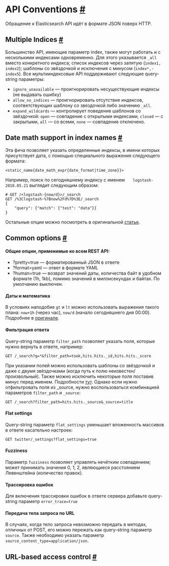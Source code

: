# API Conventions [#](https://www.elastic.co/guide/en/elasticsearch/reference/current/api-conventions.html#api-conventions)
Обращение к Elasticsearch API идёт в формате JSON поверх HTTP.    
## Multiple Indices [#](https://www.elastic.co/guide/en/elasticsearch/reference/current/multi-index.html#multi-index)
Большинство API, имеющие параметр index, также могут работать и с несколькими индексами одновременно. Для этого указывается `_all` вместо конкретного индекса; список индексов через запятую (`index1, index2`); шаблоны со звёздочкой и исключения с минусом (`index*,-index5`). 
Все мультииндексовые API поддерживают следующие query-string параметры:
- `ignore_unavailable` — проигнорировать несуществующие индексы (не выдавать ошибку)
- `allow_no_indices` — проигнорировать отсутствие индексов, соответствующих шаблону со звездочкой либо значению `_all`.
- `expand_wildcards` — контролирует поведение шаблонов со звёздочкой: `open` — совпадение с открытыми индексами, `closed` — с закрытыми, `all` — со всеми, `none` — совпадение отключено.

## Date math support in index names [#](https://www.elastic.co/guide/en/elasticsearch/reference/current/date-math-index-names.html#date-math-index-names)
Эта фича позволяет указать определенные индексы, в имени которых присутствует дата, с помощью специального выражения следующего формата:

    <static_name{date_math_expr{date_format|time_zone}}>

 Например, поиск по сегодняшнему индексу с именем `  
logstash-2018.05.21` выглядит следующим образом:
 

    # GET /<logstash-{now/d}>/_search
	GET /%3Clogstash-%7Bnow%2Fd%7D%3E/_search 
	{  
		"query": {"match": {"test": "data"}}  
	}
Остальные опции можно посмотреть в оригинальной [статье](https://www.elastic.co/guide/en/elasticsearch/reference/current/date-math-index-names.html#date-math-index-names). 

## Common options [#](https://www.elastic.co/guide/en/elasticsearch/reference/current/common-options.html#common-options)
#### Общие опции, применимые ко всем REST API:
- ?pretty=true — форматированный JSON в ответе
- ?format=yaml — ответ в формате YAML
- ?human=true — возврат значений даты, количества байт в удобном формате (1h, 1kb), помимо значений в миллисекундах и байтах. По умолчанию выключен. 
#### Даты и математика
В условиях наподобие `gt` и `lt` можно использовать выражения такого плана: `now+1h` (через час), `now/d` (начало сегодняшнего дня 00:00). Подробнее в [оригинале](https://www.elastic.co/guide/en/elasticsearch/reference/current/common-options.html#date-math).  
#### Фильтрация ответа
Query-string параметр `filter_path` позволяет указать поля, которые нужно вернуть в ответе, например:

    GET /_search?q=*&filter_path=took,hits.hits._id,hits.hits._score
При указании полей можно использовать шаблоны со звёздочкой и даже с двумя звёздочками (когда путь к полю неизвестен/произвольный). Также можно исключить некоторые поля поставив минус перед именем. Подробности [тут](https://www.elastic.co/guide/en/elasticsearch/reference/current/common-options.html#common-options-response-filtering). 
Однако если нужно отфильтровать поля из _source, нужно воспользоваться комбинацией параметров `filter_path` и `_source`:

    GET /_search?filter_path=hits.hits._source&_source=title

#### Flat settings
Query-string параметр `flat_settings` уменьшает вложенность массивов в ответе касательно настроек:

    GET twitter/_settings?flat_settings=true

#### Fuzziness 
Параметр `fuzziness` позволяет управлять нечётким совпадением; может принимать значения 0, 1, 2, являющиеся расстоянием Левенштейна (количество правок). 
#### Трассировка ошибок
Для включения трассировки ошибок в ответе сервера добавьте query-string параметр `error_trace=true`
#### Передача тела запроса по URL
В случаях, когда тело запроса невозможно передать в методах, отличных от POST, его можно пережать как query-string параметр `source`. Также необходимо указать параметр `source_content_type=application/json`. 

## URL-based access control [#](https://www.elastic.co/guide/en/elasticsearch/reference/current/url-access-control.html#url-access-control)

<!--stackedit_data:
eyJoaXN0b3J5IjpbLTEwNzYyODAxMDgsMTU5Njc2MjE1MCwxMj
A2MzM2NDQzLDExMjE2Mzg2ODIsLTI0MTkyODM1MCwzMDgxNTYw
MTIsMTM2MTE1MjQwNywtMTIxMDQ2MTEyNCwtNzM1MTAzNTM1LC
0xOTQ3ODk4MTYwLC0yMDgyNjc5MzAyXX0=
-->